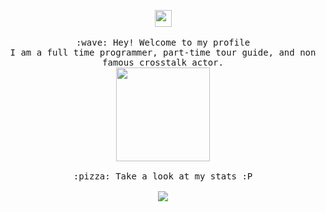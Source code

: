 <p align="center">
  <img src="https://user-images.githubusercontent.com/5679180/79618120-0daffb80-80be-11ea-819e-d2b0fa904d07.gif" width="27px">
  <br><br>
  <samp>
    :wave: Hey! Welcome to my profile
    <br>I am a full time programmer, part-time tour guide, and non famous crosstalk actor.
    <br>
    <img src="https://cdn.tulaoda.top/loading/xiaohuangren.gif" width="150px" height="150px" align="center">
    <br><br>:pizza: Take a look at my stats :P<br><br>
    <img align="center" src="https://github-readme-stats.vercel.app/api?username=tulaoda&&show_icons=true&&theme=tokyonight" />
  </samp>
<br>
</p>

<!--
**tulaoda/tulaoda** is a ✨ _special_ ✨ repository because its `README.md` (this file) appears on your GitHub profile.

Here are some ideas to get you started:

- 🔭 I’m currently working on ...
- 🌱 I’m currently learning ...
- 👯 I’m looking to collaborate on ...
- 🤔 I’m looking for help with ...
- 💬 Ask me about ...
- 📫 How to reach me: ...
- 😄 Pronouns: ...
- ⚡ Fun fact: ...
-->
